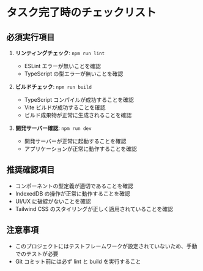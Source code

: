 # タスク完了時のチェックリスト

## 必須実行項目
1. **リンティングチェック**: `npm run lint` 
   - ESLint エラーが無いことを確認
   - TypeScript の型エラーが無いことを確認

2. **ビルドチェック**: `npm run build`
   - TypeScript コンパイルが成功することを確認
   - Vite ビルドが成功することを確認
   - ビルド成果物が正常に生成されることを確認

3. **開発サーバー確認**: `npm run dev`
   - 開発サーバーが正常に起動することを確認
   - アプリケーションが正常に動作することを確認

## 推奨確認項目
- コンポーネントの型定義が適切であることを確認
- IndexedDB の操作が正常に動作することを確認
- UI/UX に破綻がないことを確認
- Tailwind CSS のスタイリングが正しく適用されていることを確認

## 注意事項
- このプロジェクトにはテストフレームワークが設定されていないため、手動でのテストが必要
- Git コミット前には必ず lint と build を実行すること